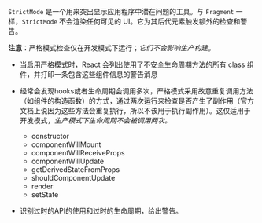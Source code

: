 `StrictMode` 是一个用来突出显示应用程序中潜在问题的工具。与 `Fragment` 一样，`StrictMode` 不会渲染任何可见的 UI。它为其后代元素触发额外的检查和警告。

**注意**：严格模式检查仅在开发模式下运行；*它们不会影响生产构建*。

- 当启用严格模式时，React 会列出使用了不安全生命周期方法的所有 class 组件，并打印一条包含这些组件信息的警告消息

- 经常会发现hooks或者生命周期会调用多次，严格模式采用故意重复调用方法（如组件的构造函数）的方式，通过两次运行来检查是否产生了副作用（官方文档上说因为这些方法会重复执行，所以不该用于执行副作用）。这仅适用于开发模式，*生产模式下生命周期不会被调用两次。*

  - constructor
  - componentWillMount
  - componentWillReceiveProps
  - componentWillUpdate
  - getDerivedStateFromProps
  - shouldComponentUpdate
  - render
  - setState

- 识别过时的API的使用和过时的生命周期，给出警告。

  ### 

